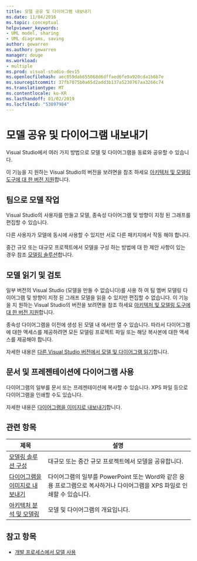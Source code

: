 ```yaml
---
title: 모델 공유 및 다이어그램 내보내기
ms.date: 11/04/2016
ms.topic: conceptual
helpviewer_keywords:
- UML model, sharing
- UML diagrams, saving
author: gewarren
ms.author: gewarren
manager: douge
ms.workload:
- multiple
ms.prod: visual-studio-dev15
ms.openlocfilehash: aec059dab655068d6dffaed6fe9a920cda1b6b7e
ms.sourcegitcommit: 37fb7075b0a65d2add3b137a5230767aa3266c74
ms.translationtype: MT
ms.contentlocale: ko-KR
ms.lasthandoff: 01/02/2019
ms.locfileid: "53897984"
---
```

# <a name="share-models-and-exporting-diagrams"></a>모델 공유 및 다이어그램 내보내기
Visual Studio에서 여러 가지 방법으로 모델 및 다이어그램을 동료와 공유할 수 있습니다.

 이 기능을 지 원하는 Visual Studio의 버전을 보려면을 참조 하세요 [아키텍처 및 모델링 도구에 대 한 버전 지원](../modeling/what-s-new-for-design-in-visual-studio.md#VersionSupport)합니다.

## <a name="working-on-a-model-as-a-team"></a>팀으로 모델 작업
 Visual Studio의 사용자를 만들고 모델, 종속성 다이어그램 및 방향이 지정 된 그래프를 편집할 수 있습니다.

 다른 사용자가 모델에 동시에 사용할 수 있지만 서로 다른 패키지에서 작동 해야 합니다.

 중간 규모 또는 대규모 프로젝트에서 모델을 구성 하는 방법에 대 한 제안 사항이 있는 경우 참조 [모델링 솔루션](../modeling/structure-your-modeling-solution.md)합니다.

## <a name="reading-and-reviewing-models"></a>모델 읽기 및 검토
 일부 버전의 Visual Studio (모델을 만들 수 없습니다)를 사용 하 여 팀 멤버 모델링 다이어그램 및 방향이 지정 된 그래프 모델을 읽을 수 있지만 편집할 수 없습니다.  이 기능을 지 원하는 Visual Studio의 버전을 보려면을 참조 하세요 [아키텍처 및 모델링 도구에 대 한 버전 지원](../modeling/what-s-new-for-design-in-visual-studio.md#VersionSupport)합니다.

 종속성 다이어그램을 이전에 생성 된 모델 내 에서만 열 수 있습니다. 따라서 다이어그램에 대한 액세스를 제공하려면 모든 모델링 프로젝트 파일 또는 해당 복사본에 대한 액세스를 제공해야 합니다.

 자세한 내용은 [다른 Visual Studio 버전에서 모델 및 다이어그램 읽기](../modeling/read-models-and-diagrams-in-other-visual-studio-editions.md)합니다.

## <a name="using-diagrams-in-documents-and-presentations"></a>문서 및 프레젠테이션에 다이어그램 사용
 다이어그램의 일부를 문서 또는 프레젠테이션에 복사할 수 있습니다. XPS 파일 등으로 다이어그램을 인쇄할 수도 있습니다.

 자세한 내용은 [다이어그램을 이미지로 내보내기](../modeling/export-diagrams-as-images.md)합니다.

## <a name="related-topics"></a>관련 항목

|제목|설명|
|-|-|
|[모델링 솔루션 구성](../modeling/structure-your-modeling-solution.md)|대규모 또는 중간 규모 프로젝트에서 모델을 공유합니다.|
|[다이어그램을 이미지로 내보내기](../modeling/export-diagrams-as-images.md)|다이어그램의 일부를 PowerPoint 또는 Word와 같은 응용 프로그램으로 복사하거나 다이어그램을 XPS 파일로 인쇄할 수 있습니다.|
|[아키텍처 분석 및 모델링](../modeling/analyze-and-model-your-architecture.md)|모델 및 다이어그램의 개요입니다.|

## <a name="see-also"></a>참고 항목

- [개발 프로세스에서 모델 사용](../modeling/use-models-in-your-development-process.md)
